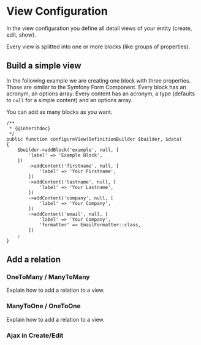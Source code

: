 # View Configuration

In the view configuration you define all detail views of your entity (create, edit, show). 

Every view is splitted into one or more blocks (like groups of properties).

## Build a simple view

In the following example we are creating one block with three properties. Those are similar to the Symfony Form Component. Every block has an acronym, an options array. Every content has an acronym, a type (defaults to `null` for a simple content) and an options array.

You can add as many blocks as you want.

```
/**
 * {@inheritdoc}
 */
public function configureView(DefinitionBuilder $builder, $data)
{
    $builder->addBlock('example', null, [
        'label' => 'Example Block',
    ])
        ->addContent('firstname', null, [
            'label' => 'Your Firstname',
        ])
        ->addContent('lastname', null, [
            'label' => 'Your Lastname',
        ])
        ->addContent('company', null, [
            'label' => 'Your Company',
        ])
        ->addContent('email', null, [
            'label' => 'Your Company',
            'formatter' => EmailFormatter::class,
        ])
    ;
}
```

## Add a relation
 
### OneToMany / ManyToMany

Explain how to add a relation to a view.

### ManyToOne / OneToOne

Explain how to add a relation to a view.

### Ajax in Create/Edit
